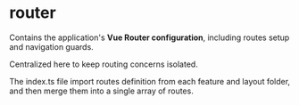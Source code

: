 # router

Contains the application's **Vue Router configuration**, including routes setup and navigation guards.

Centralized here to keep routing concerns isolated.

The index.ts file import routes definition from each feature and layout folder, and then merge them into a single array of routes.